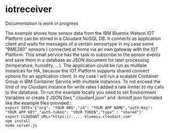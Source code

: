 # iotreceiver
Documentation is work in progress

The example shows how sensor data from the IBM Bluemix Watson IOT Platform can be stored in a Cloudant NoSQL DB. It connects as application client and waits for messages of a certain sensortype in my case some "BME280" sensors I connected at home via an own gateway with the IOT Platform. This small service has the task to subscribe to the sensor events and save them in a database as JSON document for later processing (temperature, humidity, ...). The application could be run as multiple instances for HA, because the IOT Platform supports shared connect options for an application client. In my case I will run a scalable Container Group in IBM Container Service with multiple instances. To not exceed the limit of my Cloudant instance for write rates I added a rate limiter to my calls to the database. To run the example locally you need to set Environment Variables or create 2 JSON files ".cloudant.json" and .ibmiotf.json formated like the example files provided.:<br />`export IOTF='{"org": "YOUR ORG","id": "YOUR APP NAME","auth-key": "YOUR APP KEY","auth-token": "YOUR TOKEN","type" : "shared"}'`<br />`export CLOUDANT_URL="https://.....-bluemix.cloudant.com"`<br /> `npm install` <br />`node server.js`<br />
